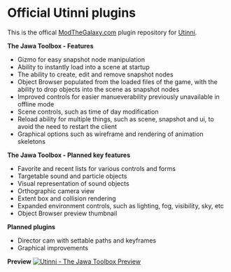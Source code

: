 # Official Utinni plugins
This is the offical [ModTheGalaxy.com](https://modthegalaxy.com/) plugin repository for [Utinni](https://github.com/ptklatt/Utinni).

**The Jawa Toolbox - Features**
* Gizmo for easy snapshot node manipulation
* Ability to instantly load into a scene at startup
* The ability to create, edit and remove snapshot nodes
* Object Browser populated from the loaded files of the game, with the ability to drop objects into the scene as snapshot nodes
* Improved controls for easier manueverability previously unavailable in offline mode
* Scene controls, such as time of day modification
* Reload ability for multiple things, such as scene, snapshot and ui, to avoid the need to restart the client
* Graphical options such as wireframe and rendering of animation skeletons

**The Jawa Toolbox - Planned key features**
* Favorite and recent lists for various controls and forms
* Targetable sound and particle objects
* Visual representation of sound objects
* Orthographic camera view
* Extent box and collision rendering
* Expanded environment controls, such as lighting, fog, visibility, sky, etc
* Object Browser preview thumbnail

**Planned plugins**
* Director cam with settable paths and keyframes
* Graphical improvements



**Preview**
[![Utinni - The Jawa Toolbox Preview](https://i.imgur.com/v7aSgWv.png)](https://www.youtube.com/watch?v=QVe-oY_Sx1Y)
